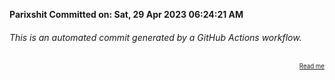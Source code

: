 **Parixshit Committed on: Sat, 29 Apr 2023 06:24:21 AM** <!-- dd19ac6d-9caf-403c-a189-2c7a372b6f05 -->

###### This is an automated commit generated by a GitHub Actions workflow.

<div align="right"><sub><sup><a href="https://github.com/Parixshit/AutoCommit.git">Read me</a></sup></sub></div>
